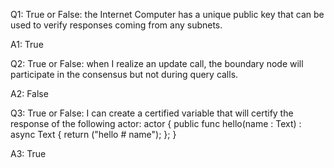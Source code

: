 Q1: True or False: the Internet Computer has a unique public key that can be used to verify responses coming from any subnets. 

A1: True

Q2: True or False: when I realize an update call, the boundary node will participate in the consensus but not during query calls. 

A2: False

Q3: True or False: I can create a certified variable that will certify the response of the following actor: 
actor { public func hello(name : Text) : async Text { return ("hello # name"); }; } 

A3: True
